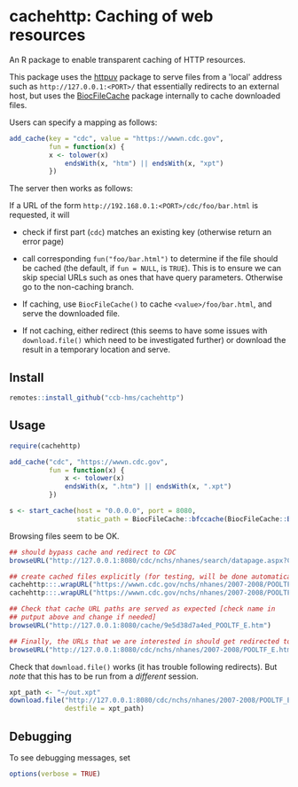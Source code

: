 # cachehttp: Caching of web resources

An R package to enable transparent caching of HTTP resources.

This package uses the
[httpuv](https://github.com/rstudio/httpuv/#readme) package to serve
files from a 'local' address such as `http://127.0.0.1:<PORT>/` that
essentially redirects to an external host, but uses the
[BiocFileCache](https://bioconductor.org/packages/release/bioc/html/BiocFileCache.html)
package internally to cache downloaded files.

Users can specify a mapping as follows:

```r
add_cache(key = "cdc", value = "https://wwwn.cdc.gov",
          fun = function(x) {
          x <- tolower(x)
              endsWith(x, "htm") || endsWith(x, "xpt")
          })
```

The server then works as follows:

If a URL of the form `http://192.168.0.1:<PORT>/cdc/foo/bar.html` is requested, it will 

- check if first part (`cdc`) matches an existing key (otherwise return an error page)

- call corresponding `fun("foo/bar.html")` to determine if the file
  should be cached (the default, if `fun = NULL`, is `TRUE`). This is
  to ensure we can skip special URLs such as ones that have query
  parameters. Otherwise go to the non-caching branch.

- If caching, use `BiocFileCache()` to cache `<value>/foo/bar.html`,
  and serve the downloaded file.

- If not caching, either redirect (this seems to have some issues with
  `download.file()` which need to be investigated further) or download
  the result in a temporary location and serve.


## Install

```r
remotes::install_github("ccb-hms/cachehttp")
```

## Usage

```r
require(cachehttp)

add_cache("cdc", "https://wwwn.cdc.gov",
          fun = function(x) {
              x <- tolower(x)
              endsWith(x, ".htm") || endsWith(x, ".xpt")
          })

s <- start_cache(host = "0.0.0.0", port = 8080,
                 static_path = BiocFileCache::bfccache(BiocFileCache::BiocFileCache()))
```

Browsing files seem to be OK.

```r
## should bypass cache and redirect to CDC
browseURL("http://127.0.0.1:8080/cdc/nchs/nhanes/search/datapage.aspx?Component=Demographics")

## create cached files explicitly (for testing, will be done automatically during regular use)
cachehttp:::.wrapURL("https://wwwn.cdc.gov/nchs/nhanes/2007-2008/POOLTF_E.htm")
cachehttp:::.wrapURL("https://wwwn.cdc.gov/nchs/nhanes/2007-2008/POOLTF_E.xpt")

## Check that cache URL paths are served as expected [check name in
## putput above and change if needed]
browseURL("http://127.0.0.1:8080/cache/9e5d38d7a4ed_POOLTF_E.htm")

## Finally, the URLs that we are interested in should get redirected to cache URLs
browseURL("http://127.0.0.1:8080/cdc/nchs/nhanes/2007-2008/POOLTF_E.htm")
```

Check that `download.file()` works (it has trouble following
redirects). But _note_ that this has to be run from a _different_
session.

```r
xpt_path <- "~/out.xpt"
download.file("http://127.0.0.1:8080/cdc/nchs/nhanes/2007-2008/POOLTF_E.xpt",
              destfile = xpt_path)
```

## Debugging

To see debugging messages, set

```r
options(verbose = TRUE)
```
